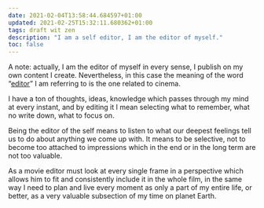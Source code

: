 ```yaml
---
date: 2021-02-04T13:58:44.684597+01:00
updated: 2021-02-25T15:32:11.680362+01:00
tags: draft wit zen
description: "I am a self editor, I am the editor of myself."
toc: false
---
```

<div class="blue box">
	A note: actually, I am the editor of myself in every sense, I publish on my own content I create. Nevertheless, in this case the meaning of the word “<a href="https://www.merriam-webster.com/dictionary/editor"  target="_blank" title="“editor” in the Merriam-Webster dictionary">editor</a>” I am referring to is the one related to cinema.
</div>

I have a ton of thoughts, ideas, knowledge which passes through my mind at every instant, and by editing it I mean selecting what to remember, what no write down, what to focus on.

Being the editor of the self means to listen to what our deepest feelings tell us to do about anything we come up with. It means to be selective, not to become too attached to impressions which in the end or in the long term are not too valuable.

As a movie editor must look at every single frame in a perspective which allows him to fit and consistently include it in the whole film, in the same way I need to plan and live every moment as only a part of my entire life, or better, as a very valuable subsection of my time on planet Earth.
